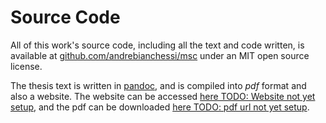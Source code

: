 # Source Code
All of this work's source code, including all the text and code written,
is available at [github.com/andrebianchessi/msc](https://github.com/andrebianchessi/msc)
under an MIT open source license.

The thesis text is written in [pandoc](https://pandoc.org/), and is compiled
into *pdf* format and also a website.
The website can be accessed [here TODO: Website not yet setup](),
and the pdf can be downloaded [here TODO: pdf url not yet setup]().